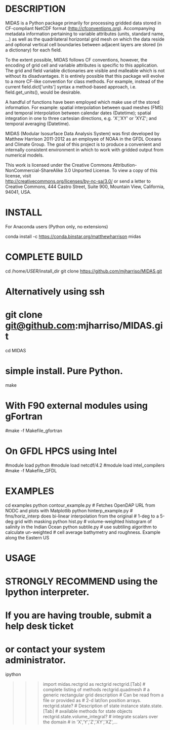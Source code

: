 DESCRIPTION
===========

 MIDAS is a Python package primarily for processing
 gridded data stored in CF-compliant NetCDF format
 (http://cfconventions.org). Accompanying
 metadata information pertaining to variable attributes
 (units, standard name, ...) as well as the quadrilateral horizontal
 grid mesh on which the data reside and optional vertical cell boundaries
 between adjacent layers are stored (in a dictionary) for each field.

 To the extent possible, MIDAS follows CF conventions, however, the 
 encoding of grid cell and variable attributes is specific to this 
 application. The grid and field variable dictionaries are visible and malleable
 which is not without its disadvantages. It is entirely possible that
 this package will evolve to a more CF-like convention for class 
 methods. For example, instead of the current field.dict['units'] syntax
 a method-based approach, i.e. field.get_units(), would be desirable.
 

 A handful of functions have been employed which make use of 
 the stored information. For example: spatial interpolation between quad meshes 
 (FMS) and temporal interpolation between calendar dates (Datetime); spatial
 integration in one to three cartesian directions, e.g. 'X','XY' or 'XYZ'; 
 and temporal averaging (Datetime).
 
 
 MIDAS (Modular Isosurface Data Analysis System) was first developed by 
 Matthew Harrison 2011-2012 as an employee of NOAA in the 
 GFDL Oceans and Climate Group. The goal of this project is to produce a
 convenient and internally consistent environment in which to work with 
 gridded output from numerical models.    
 

 This work is licensed under the Creative Commons
 Attribution-NonCommercial-ShareAlike 3.0 Unported License.
 To view a copy of this license, visit   
 http://creativecommons.org/licenses/by-nc-sa/3.0/
 or send a letter to Creative Commons, 444 Castro Street,
 Suite 900, Mountain View, California, 94041, USA.



INSTALL 
=======



For Anaconda users (Python only, no extensions) 

conda install -c https://conda.binstar.org/matthewharrison midas
	
	
COMPLETE BUILD
==============

cd /home/$USER/$install_dir
git clone https://github.com/mjharriso/MIDAS.git

# Alternatively using ssh
# git clone git@github.com:mjharriso/MIDAS.git

cd MIDAS

# simple install. Pure Python.
make   

# With F90 external modules using gFortran
#make -f Makefile_gfortran

# On GFDL HPCS using Intel
#module load python
#module load netcdf/4.2
#module load intel_compilers
#make -f Makefile_GFDL
	

EXAMPLES
========

cd examples
python contour_example.py # Fetches OpenDAP URL from NODC and plots with Matplotlib
python hinterp_example.py # fms/horiz_interp does bi-linear interpolation from the original
	                          # 1-deg to a 5-deg grid with masking
python hist.py            # volume-weighted histogram of salinity in the Indian Ocean
python subtile.py         # use subtiling algorithm to calculate un-weighted
 	       		  # cell average bathymetry and roughness. Example along the Eastern US 

	
USAGE
=====
	
# STRONGLY RECOMMEND using the Ipython interpreter.
# If you are having trouble, submit a help desk ticket
# or contact your system administrator.
	
ipython
>>> import midas.rectgrid as rectgrid
>>> rectgrid.[Tab]   # complete listing of methods 
>>> rectgrid.quadmesh       # a generic rectangular grid description
			    # Can be read from a file or provided as
			    # 2-d lat/lon position arrays.
>>> rectgrid.state?  # Description of state instance
>>> state.state.[Tab] # available methods for state objects
>>> rectgrid.state.volume_integral?  # integrate scalars over the domain
				     # in 'X','Y','Z','XY','XZ',...
	                                      
	                                      


